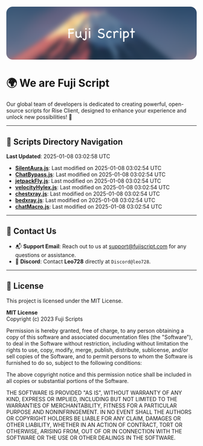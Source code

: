 ![Banner](.github/b.webp)

# 🌍 **We are Fuji Script**

Our global team of developers is dedicated to creating powerful, open-source scripts for Rise Client, designed to enhance your experience and unlock new possibilities! 🌟

---
<!-- SCRIPTS_NAVIGATION_START -->
## 📂 **Scripts Directory Navigation**

**Last Updated**: 2025-01-08 03:02:58 UTC

- **[SilentAura.js](scripts/SilentAura.js)**: Last modified on 2025-01-08 03:02:54 UTC
- **[ChatBypass.js](scripts/ChatBypass.js)**: Last modified on 2025-01-08 03:02:54 UTC
- **[jetpackFly.js](scripts/jetpackFly.js)**: Last modified on 2025-01-08 03:02:54 UTC
- **[velocityHylex.js](scripts/velocityHylex.js)**: Last modified on 2025-01-08 03:02:54 UTC
- **[chestxray.js](scripts/chestxray.js)**: Last modified on 2025-01-08 03:02:54 UTC
- **[bedxray.js](scripts/bedxray.js)**: Last modified on 2025-01-08 03:02:54 UTC
- **[chatMacro.js](scripts/chatMacro.js)**: Last modified on 2025-01-08 03:02:54 UTC

<!-- SCRIPTS_NAVIGATION_END -->

---

## 💬 **Contact Us**  
- 📬 **Support Email**: Reach out to us at [support@fujiscript.com](mailto:support@fujiscript.com) for any questions or assistance.  
- 💬 **Discord**: Contact **Leo728** directly at `Discord@leo728`.

---

## 📜 **License**

This project is licensed under the MIT License.  

**MIT License**  
Copyright (c) 2023 Fuji Scripts  

Permission is hereby granted, free of charge, to any person obtaining a copy of this software and associated documentation files (the "Software"), to deal in the Software without restriction, including without limitation the rights to use, copy, modify, merge, publish, distribute, sublicense, and/or sell copies of the Software, and to permit persons to whom the Software is furnished to do so, subject to the following conditions:  

The above copyright notice and this permission notice shall be included in all copies or substantial portions of the Software.  

THE SOFTWARE IS PROVIDED "AS IS", WITHOUT WARRANTY OF ANY KIND, EXPRESS OR IMPLIED, INCLUDING BUT NOT LIMITED TO THE WARRANTIES OF MERCHANTABILITY, FITNESS FOR A PARTICULAR PURPOSE AND NONINFRINGEMENT. IN NO EVENT SHALL THE AUTHORS OR COPYRIGHT HOLDERS BE LIABLE FOR ANY CLAIM, DAMAGES OR OTHER LIABILITY, WHETHER IN AN ACTION OF CONTRACT, TORT OR OTHERWISE, ARISING FROM, OUT OF OR IN CONNECTION WITH THE SOFTWARE OR THE USE OR OTHER DEALINGS IN THE SOFTWARE.  
